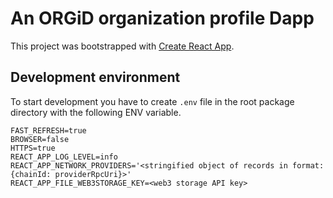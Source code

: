 # An ORGiD organization profile Dapp

This project was bootstrapped with [Create React App](https://github.com/facebook/create-react-app).

## Development environment

To start development you have to create `.env` file in the root package directory with the following ENV variable.

```env
FAST_REFRESH=true
BROWSER=false
HTTPS=true
REACT_APP_LOG_LEVEL=info
REACT_APP_NETWORK_PROVIDERS='<stringified object of records in format: {chainId: providerRpcUri}>'
REACT_APP_FILE_WEB3STORAGE_KEY=<web3 storage API key>

```
